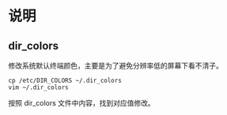 # 说明

## dir_colors

修改系统默认终端颜色，主要是为了避免分辨率低的屏幕下看不清子。

```
cp /etc/DIR_COLORS ~/.dir_colors
vim ~/.dir_colors
```
按照 dir_colors 文件中内容，找到对应值修改。
